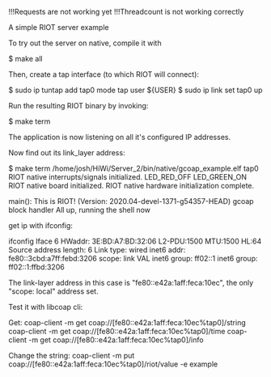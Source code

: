 !!!Requests are not working yet
!!!Threadcount is not working correctly

A simple RIOT server example

To try out the server on native, compile it with

$ make all

Then, create a tap interface (to which RIOT will connect):

$ sudo ip tuntap add tap0 mode tap user ${USER}
$ sudo ip link set tap0 up

Run the resulting RIOT binary by invoking:

$ make term

The application is now listening on all it's configured IP addresses.

Now find out its link_layer address:

$ make term
/home/josh/HiWi/Server_2/bin/native/gcoap_example.elf tap0
RIOT native interrupts/signals initialized.
LED_RED_OFF
LED_GREEN_ON
RIOT native board initialized.
RIOT native hardware initialization complete.

main(): This is RIOT! (Version: 2020.04-devel-1371-g54357-HEAD)
gcoap block handler
All up, running the shell now

get ip with ifconfig:


ifconfig
Iface  6  HWaddr: 3E:BD:A7:BD:32:06
          L2-PDU:1500 MTU:1500  HL:64  Source address length: 6
          Link type: wired
          inet6 addr: fe80::3cbd:a7ff:febd:3206  scope: link  VAL
          inet6 group: ff02::1
          inet6 group: ff02::1:ffbd:3206


The link-layer address in this case is "fe80::e42a:1aff:feca:10ec", the only "scope: local" address set.

Test it with libcoap cli:

Get:
coap-client -m get coap://[fe80::e42a:1aff:feca:10ec%tap0]/string
coap-client -m get coap://[fe80::e42a:1aff:feca:10ec%tap0]/time
coap-client -m get coap://[fe80::e42a:1aff:feca:10ec%tap0]/info

Change the string:
coap-client -m put coap://[fe80::e42a:1aff:feca:10ec%tap0]/riot/value -e example
